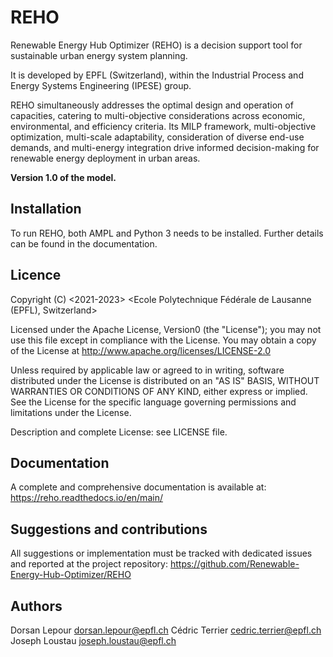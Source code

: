 # REHO
Renewable Energy Hub Optimizer (REHO) is a decision support tool for sustainable urban energy system planning.

It is developed by EPFL (Switzerland), within the Industrial Process and Energy Systems Engineering (IPESE) group.

REHO simultaneously addresses the optimal design and operation of capacities, catering to multi-objective considerations
across economic, environmental, and efficiency criteria. Its MILP framework, multi-objective optimization, multi-scale adaptability,
consideration of diverse end-use demands, and multi-energy integration drive informed decision-making for renewable energy deployment in urban areas.

**Version 1.0 of the model.**

## Installation
To run REHO, both AMPL and Python 3 needs to be installed. Further details can be found in the documentation.

## Licence
Copyright (C) <2021-2023> <Ecole Polytechnique Fédérale de Lausanne (EPFL), Switzerland>

Licensed under the Apache License, Version0 (the "License");
you may not use this file except in compliance with the License.
You may obtain a copy of the License at http://www.apache.org/licenses/LICENSE-2.0

Unless required by applicable law or agreed to in writing, software
distributed under the License is distributed on an "AS IS" BASIS,
WITHOUT WARRANTIES OR CONDITIONS OF ANY KIND, either express or implied.
See the License for the specific language governing permissions and
limitations under the License.

Description and complete License: see LICENSE file.
 
## Documentation
A complete and comprehensive documentation is available at: https://reho.readthedocs.io/en/main/

## Suggestions and contributions
All suggestions or implementation must be tracked with dedicated issues and reported at the project repository: https://github.com/Renewable-Energy-Hub-Optimizer/REHO

## Authors
Dorsan Lepour <dorsan.lepour@epfl.ch>
Cédric Terrier <cedric.terrier@epfl.ch>  
Joseph Loustau <joseph.loustau@epfl.ch>